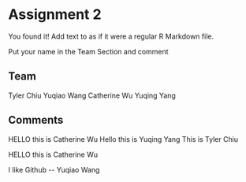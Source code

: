 # Assignment 2

You found it!  Add text to as if it were a regular R Markdown file.

Put your name in the Team Section and comment


## Team
Tyler Chiu
Yuqiao Wang
Catherine Wu
Yuqing Yang

## Comments
HELLO this is Catherine Wu
Hello this is Yuqing Yang
This is Tyler Chiu

HELLO this is Catherine Wu

I like Github -- Yuqiao Wang

